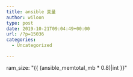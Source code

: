 ```yaml
---
title: ansible 变量
author: wiloon
type: post
date: 2019-10-21T09:04:49+00:00
url: /?p=15036
categories:
  - Uncategorized

---
```

ram\_size: "{{ (ansible\_memtotal_mb * 0.8)|int }}"